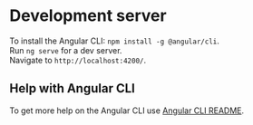 # Development server

To install the Angular CLI: `npm install -g @angular/cli`.  
Run `ng serve` for a dev server.  
Navigate to `http://localhost:4200/`.

## Help with Angular CLI

To get more help on the Angular CLI use [Angular CLI README](https://github.com/angular/angular-cli/blob/master/README.md).
